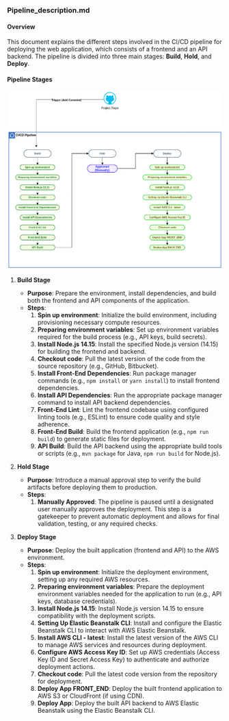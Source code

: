 ### **Pipeline_description.md**

#### **Overview**
This document explains the different steps involved in the CI/CD pipeline for deploying the web application, which consists of a frontend and an API backend. The pipeline is divided into three main stages: **Build**, **Hold**, and **Deploy**.

#### **Pipeline Stages**

![Pipeline Stages](Pipeline%20Diagram.png)

1. **Build Stage**
   - **Purpose**: Prepare the environment, install dependencies, and build both the frontend and API components of the application.
   - **Steps**:
     1. **Spin up environment**: Initialize the build environment, including provisioning necessary compute resources.
     2. **Preparing environment variables**: Set up environment variables required for the build process (e.g., API keys, build secrets).
     3. **Install Node.js 14.15**: Install the specified Node.js version (14.15) for building the frontend and backend.
     4. **Checkout code**: Pull the latest version of the code from the source repository (e.g., GitHub, Bitbucket).
     5. **Install Front-End Dependencies**: Run package manager commands (e.g., `npm install` or `yarn install`) to install frontend dependencies.
     6. **Install API Dependencies**: Run the appropriate package manager command to install API backend dependencies.
     7. **Front-End Lint**: Lint the frontend codebase using configured linting tools (e.g., ESLint) to ensure code quality and style adherence.
     8. **Front-End Build**: Build the frontend application (e.g., `npm run build`) to generate static files for deployment.
     9. **API Build**: Build the API backend using the appropriate build tools or scripts (e.g., `mvn package` for Java, `npm run build` for Node.js).

2. **Hold Stage**
   - **Purpose**: Introduce a manual approval step to verify the build artifacts before deploying them to production.
   - **Steps**:
     1. **Manually Approved**: The pipeline is paused until a designated user manually approves the deployment. This step is a gatekeeper to prevent automatic deployment and allows for final validation, testing, or any required checks.

3. **Deploy Stage**
   - **Purpose**: Deploy the built application (frontend and API) to the AWS environment.
   - **Steps**:
     1. **Spin up environment**: Initialize the deployment environment, setting up any required AWS resources.
     2. **Preparing environment variables**: Prepare the deployment environment variables needed for the application to run (e.g., API keys, database credentials).
     3. **Install Node.js 14.15**: Install Node.js version 14.15 to ensure compatibility with the deployment scripts.
     4. **Setting Up Elastic Beanstalk CLI**: Install and configure the Elastic Beanstalk CLI to interact with AWS Elastic Beanstalk.
     5. **Install AWS CLI - latest**: Install the latest version of the AWS CLI to manage AWS services and resources during deployment.
     6. **Configure AWS Access Key ID**: Set up AWS credentials (Access Key ID and Secret Access Key) to authenticate and authorize deployment actions.
     7. **Checkout code**: Pull the latest code version from the repository for deployment.
     8. **Deploy App FRONT_END**: Deploy the built frontend application to AWS S3 or CloudFront (if using CDN).
     9. **Deploy App**: Deploy the built API backend to AWS Elastic Beanstalk using the Elastic Beanstalk CLI.